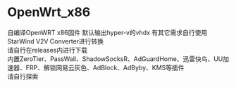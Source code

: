 # OpenWrt_x86
自编译OpenWRT x86固件 默认输出hyper-v的vhdx 有其它需求自行使用StarWind V2V Converter进行转换  
请自行在releases内进行下载  
内置ZeroTier、PassWall、ShadowSocksR、AdGuardHome、迅雷快鸟、UU加速器、FRP、解锁网易云灰色、AdBlock、AdByby、KMS等插件  
请自行探索
